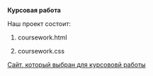 **Курсовая работа**

Наш проект состоит:

1. coursework.html

2. coursework.css

[Сайт, который выбран для курсововй работы](http://tk-themes.net/html-organik/)

